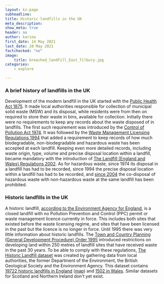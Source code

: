 ```yaml
---
layout: kz-page
subheadline:
title: Historic landfills in the UK
meta_description: 
show_meta: true
header: no
author: karina
first_date: 14 May 2021
last_date: 28 May 2021
factchecked: "no"
image:
    title: breached_landfill_East_Tilbury.jpg
categories:
    - explore

---
```


### A brief history of landfills in the UK

Development of the modern landfill in the UK started with the [Public Health Act 1875][14].
It made local authorities responsible for collection of municipal solid waste (MSW) and its disposal, while residents were from then on required to store their waste in bins, available for collection. 
Initially there were no requirements to keep any records about the waste disposed of in landfills.
The first such requirement was introduced by the [Control of Pollution Act 1974][7]. 
It was followed by the [Waste Management Licensing Regulations 1994][8] that added a requirement to keep records of how much biodegradable, non-biodegradable and hazardous waste has been accepted at each landfill. 
Keeping even more detailed records, including waste origin, type, volume and precise disposal location within a landfill, became mandatory with the introduction of [The Landfill (England and Wales) Regulations 2002][9]. 
As for hazardous waste, since 1974 its disposal in a landfill has had to be recorded, since 1994 the precise disposal location within a landfill has had to be recorded, and [since 2004][15] the co-disposal of hazardous waste with non-hazardous waste at the same landfill has been prohibited.




### Historic landfills in the UK

A historic landfill, [according to the Environment Agency for England][5], is a closed landfill with no Pollution Prevention and Control (PPC) permit or waste management licence currently in force. 
This includes both sites that existed before the waste licensing regime, and sites that have been licensed in the past but the licence is no longer in force. 
Until 1995 there was very little information about historic landfills. 
The [Town and Country Planning (General Development Procedure) Order 1995][1] introduced restrictions on developing land within 250 metres of landfill sites that have received waste in the past 30 years. 
To be able to comply with these regulations, [The Historic Landfill dataset][5] was created by gathering data from local authorities, the former Department of the Environment, the British Geological Society and the Environment Agency.
This dataset contains [19722 historic landfills in England][6] ([map][4]) and [1502 in Wales][16]. <!-- 21224 total -->
Similar datasets for Scotland and Northern Ireland don't yet exist.






































[1]: https://data.gov.uk/dataset/17edf94f-6de3-4034-b66b-004ebd0dd010/historic-landfill-sites
[2]: https://web.archive.org/web/20181221094532/https://www.wrap.org.uk/sites/files/wrap/Feasability%20and%20Viability%20of%20LFMR%20Scotland%20190413_0.pdf
[3]: https://www.theguardian.com/environment/2016/may/05/pollution-risk-from-over-1000-landfill-sites-england-wales-coastal-erosion
[4]: https://data.catchmentbasedapproach.org/datasets/c769994eaa9b4b8d90ae9967dd58ad5a/
[5]: http://apps.environment-agency.gov.uk/wiyby/37829.aspx
[6]: https://environment.data.gov.uk/DefraDataDownload/?mapService=EA/HistoricLandfill&Mode=spatial
[7]: https://www.legislation.gov.uk/ukpga/1974/40
[8]: https://www.legislation.gov.uk/uksi/1994/1056/contents/made
[9]: https://www.legislation.gov.uk/uksi/2002/1559/contents/made
[10]: https://www.bbc.com/news/uk-england-devon-20066264
[11]: https://www.belfasttelegraph.co.uk/news/republic-of-ireland/rubbish-dump-washing-into-sea-31081310.html
[12]: https://dec.alaska.gov/eh/solid-waste/wear-project/
[13]: https://www.couriermail.com.au/news/queensland/moreton-island-rubbish-tip-exposed-by-erosion-threatens-pristine-coastline/news-story/27bc239e7189da64dc8f2849144bc1f9
[14]: https://www.legislation.gov.uk/ukpga/Vict/38-39/55/contents
[15]: https://www.hse.gov.uk/waste/hazardouswaste.htm
[16]: https://datamap.gov.wales/layers/inspire-nrw:NRW_Historic_Landfill_Sites

